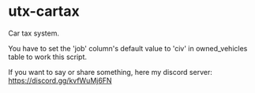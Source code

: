 # utx-cartax
Car tax system.

You have to set the 'job' column's default value to 'civ' in owned_vehicles table to work this script.

If you want to say or share something, here my discord server: https://discord.gg/kvfWuMj6FN
